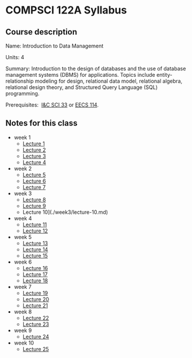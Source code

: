# COMPSCI 122A Syllabus

## Course description

Name: Introduction to Data Management

Units: 4

Summary: Introduction to the design of databases and the use of database management systems (DBMS) for applications. Topics include entity-relationship modeling for design, relational data model, relational algebra, relational design theory, and Structured Query Language (SQL) programming.

Prerequisites:  [I&C SCI 33](../../spring-2020/ics-33/syllabus.md) or [EECS 114](https://catalogue.uci.edu/search/?P=EECS%20114 "EECS 114").

## Notes for this class

- week 1
    - [Lecture 1](./week1/lecture-1.md)
    - [Lecture 2](./week1/lecture-2.md)
    - [Lecture 3](./week1/lecture-3.md)
    - [Lecture 4](./week1/lecture-4.md)
- week 2
    - [Lecture 5](./week2/lecture-5.md)
    - [Lecture 6](./week2/lecture-6.md)
    - [Lecture 7](./week2/lecture-7.md)
- week 3
    - [Lecture 8](./week3/lecture-8.md)
    - [Lecture 9](./week3/lecture-9.md)
    - Lecture 10](./week3/lecture-10.md)
- week 4
    - [Lecture 11](./week4/lecture-11.md)
    - [Lecture 12](./week4/lecture-12.md)
- week 5
    - [Lecture 13](./week5/lecture-13.md)
    - [Lecture 14](./week5/lecture-14.md)
    - [Lecture 15](./week5/lecture-15.md)
- week 6
    - [Lecture 16](./week6/lecture-16.md)
    - [Lecture 17](./week6/lecture-17.md)
    - [Lecture 18](./week6/lecture-18.md)
- week 7
    - [Lecture 19](./week7/lecture-19.md)
    - [Lecture 20](./week7/lecture-20.md)
    - [Lecture 21](./week7/lecture-21.md)
- week 8
    - [Lecture 22](./week8/lecture-22.md)
    - [Lecture 23](./week8/lecture-23.md)
- week 9
    - [Lecture 24](./week9/lecture-24.md)
- week 10
    - [Lecture 25](./week10/lecture-25.md)
